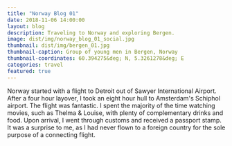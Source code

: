 ```yaml
---
title: "Norway Blog 01"
date: 2018-11-06 14:00:00
layout: blog
description: Traveling to Norway and exploring Bergen.
image: dist/img/norway_blog_01_social.jpg
thumbnail: dist/img/bergen_01.jpg
thumbnail-caption: Group of young men in Bergen, Norway
thumbnail-coordinates: 60.394275&deg; N, 5.3261278&deg; E
categories: travel
featured: true
---
```


Norway started with a flight to Detroit out of Sawyer International Airport. After a four hour layover, I took an eight hour hull to Amsterdam's Schiphol airport. The flight was fantastic. I spent the majority of the time watching movies, such as Thelma &amp; Louise, with plenty of complementary drinks and food. Upon arrival, I went through customs and received a passport stamp. It was a surprise to me, as I had never flown to a foreign country for the sole purpose of a connecting flight.